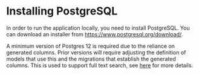 # Installing PostgreSQL

In order to run the application locally, you need to install PostgreSQL. You can download an installer from https://www.postgresql.org/download/.

A minimum version of Postgres 12 is required due to the reliance on generated columns. Prior versions will require adjusting the definition of models that use this and the migrations that establish the generated columns. This is used to support full text search, see [here](https://www.npgsql.org/efcore/mapping/full-text-search.html?tabs=pg12%2Cv5) for more details.
